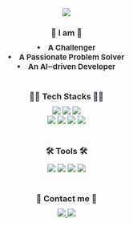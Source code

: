 <div align="center">
    <img src="https://capsule-render.vercel.app/api?type=waving&color=0:,100:1b61ac&height=240&text=yoonheexlee&animation=fadeIn&fontColor=c2cfe0&fontSize=70" />
</div>

<div align="center"> 
    <h3 style="color: #282d33; border-bottom: none; display: inline-block; margin-bottom: 10px;"> 👻 I am 💭 </h3>  
    <div style="font-weight: 700; font-size: 15px; text-align: center; color: #282d33;"> 
        <li> A Challenger</li>
        <li> A Passionate Problem Solver</li>
        <li> An AI‒driven Developer </li> 
    </div>
</div>

<br/>

<div align="center">
    <h3 style="color: #282d33; border-bottom: none; display: inline-block; margin-bottom: 10px;"> 👩‍💻 Tech Stacks 👩‍💻 </h3>
    <div style="margin: 0 auto; text-align: center;"> 
        <img src="https://img.shields.io/badge/Python-3776AB?style=flat&logo=Python&logoColor=white">
        <img src="https://img.shields.io/badge/C-A8B9CC?style=flat&logo=C&logoColor=white">
        <img src="https://img.shields.io/badge/C++-00599C?style=flat&logo=C%2B%2B&logoColor=white">
        <br/><img src="https://img.shields.io/badge/PyTorch-EE4C2C?style=flat&logo=PyTorch&logoColor=white">
        <img src="https://img.shields.io/badge/Hugging%20Face-FFCC4D?style=flat&logo=huggingface&logoColor=white">
        <img src="https://img.shields.io/badge/Matlab-0076a8?style=flat&logo=Matlab&logoColor=white">
        <img src="https://img.shields.io/badge/Linux-FCC624?style=flat&logo=Linux&logoColor=white">
    </div>
</div>

<br/>

<div align="center">
    <h3 style="color: #282d33; border-bottom: none; display: inline-block; margin-bottom: 10px;"> 🛠️ Tools 🛠️ </h3>
    <div style="margin: 0 auto; text-align: center;"> 
        <img src="https://img.shields.io/badge/Google%20Colab-F9AB00?style=flat&logo=Google%20Colab&logoColor=white">
        <img src="https://img.shields.io/badge/GitHub-181717?style=flat&logo=GitHub&logoColor=white">
        <img src="https://img.shields.io/badge/VS%20Code-007ACC?style=flat&logo=Visual%20Studio%20Code&logoColor=white">
        <img src="https://img.shields.io/badge/Jupyter-F37626?style=flat&logo=Jupyter&logoColor=white">
    </div>
</div>

<br/>

<div align="center">
    <h3 style="color: #282d33; border-bottom: none; display: inline-block; margin-bottom: 10px;"> 📩 Contact me 📩 </h3>
    <div align="center"> 
        <a href=mailto:yoonheexlee@gmail.com> 
            <img src="https://img.shields.io/badge/Gmail-EA4335?style=flat&logo=Gmail&logoColor=white&link=mailto:yoonheexlee@gmail.com">
        </a>
        <a href="https://www.threads.net/@chat_danielle" target="_blank">
            <img src="https://img.shields.io/badge/Threads-000000?style=flat&logo=Instagram&logoColor=white">
        </a>
    </div>  
</div>




<!--
**yoonheexlee/yoonheexlee** is a ✨ _special_ ✨ repository because its `README.md` (this file) appears on your GitHub profile.

Here are some ideas to get you started:

- 🔭 I’m currently working on ...
- 🌱 I’m currently learning ...
- 👯 I’m looking to collaborate on ...
- 🤔 I’m looking for help with ...
- 💬 Ask me about ...
- 📫 How to reach me: ...
- 😄 Pronouns: ...
- ⚡ Fun fact: ...
-->
